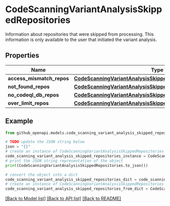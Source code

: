 # CodeScanningVariantAnalysisSkippedRepositories

Information about repositories that were skipped from processing. This information is only available to the user that initiated the variant analysis.

## Properties

Name | Type | Description | Notes
------------ | ------------- | ------------- | -------------
**access_mismatch_repos** | [**CodeScanningVariantAnalysisSkippedRepoGroup**](CodeScanningVariantAnalysisSkippedRepoGroup.md) |  | 
**not_found_repos** | [**CodeScanningVariantAnalysisSkippedRepositoriesNotFoundRepos**](CodeScanningVariantAnalysisSkippedRepositoriesNotFoundRepos.md) |  | 
**no_codeql_db_repos** | [**CodeScanningVariantAnalysisSkippedRepoGroup**](CodeScanningVariantAnalysisSkippedRepoGroup.md) |  | 
**over_limit_repos** | [**CodeScanningVariantAnalysisSkippedRepoGroup**](CodeScanningVariantAnalysisSkippedRepoGroup.md) |  | 

## Example

```python
from github_openapi.models.code_scanning_variant_analysis_skipped_repositories import CodeScanningVariantAnalysisSkippedRepositories

# TODO update the JSON string below
json = "{}"
# create an instance of CodeScanningVariantAnalysisSkippedRepositories from a JSON string
code_scanning_variant_analysis_skipped_repositories_instance = CodeScanningVariantAnalysisSkippedRepositories.from_json(json)
# print the JSON string representation of the object
print(CodeScanningVariantAnalysisSkippedRepositories.to_json())

# convert the object into a dict
code_scanning_variant_analysis_skipped_repositories_dict = code_scanning_variant_analysis_skipped_repositories_instance.to_dict()
# create an instance of CodeScanningVariantAnalysisSkippedRepositories from a dict
code_scanning_variant_analysis_skipped_repositories_from_dict = CodeScanningVariantAnalysisSkippedRepositories.from_dict(code_scanning_variant_analysis_skipped_repositories_dict)
```
[[Back to Model list]](../README.md#documentation-for-models) [[Back to API list]](../README.md#documentation-for-api-endpoints) [[Back to README]](../README.md)


